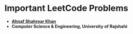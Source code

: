# Important LeetCode Problems
- **[Ahnaf Shahrear Khan](https://github.com/ahnafshahrear)**
- **Computer Science & Engineering, University of Rajshahi**

